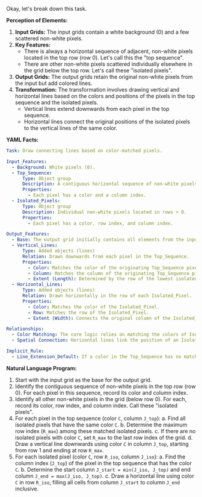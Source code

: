 Okay, let's break down this task.

**Perception of Elements:**

1.  **Input Grids:** The input grids contain a white background (0) and a few scattered non-white pixels.
2.  **Key Features:**
    *   There is always a horizontal sequence of adjacent, non-white pixels located in the top row (row 0). Let's call this the "top sequence".
    *   There are other non-white pixels scattered individually elsewhere in the grid below the top row. Let's call these "isolated pixels".
3.  **Output Grids:** The output grids retain the original non-white pixels from the input but add colored lines.
4.  **Transformation:** The transformation involves drawing vertical and horizontal lines based on the colors and positions of the pixels in the top sequence and the isolated pixels.
    *   Vertical lines extend downwards from each pixel in the top sequence.
    *   Horizontal lines connect the original positions of the isolated pixels to the vertical lines of the same color.

**YAML Facts:**


```yaml
Task: Draw connecting lines based on color-matched pixels.

Input_Features:
  - Background: White pixels (0).
  - Top_Sequence:
      Type: Object group
      Description: A contiguous horizontal sequence of non-white pixels in row 0.
      Properties:
        - Each pixel has a color and a column index.
  - Isolated_Pixels:
      Type: Object group
      Description: Individual non-white pixels located in rows > 0.
      Properties:
        - Each pixel has a color, row index, and column index.

Output_Features:
  - Base: The output grid initially contains all elements from the input grid.
  - Vertical_Lines:
      Type: Added objects (lines)
      Relation: Drawn downwards from each pixel in the Top_Sequence.
      Properties:
        - Color: Matches the color of the originating Top_Sequence pixel.
        - Column: Matches the column of the originating Top_Sequence pixel.
        - Extent (Length): Determined by the row of the lowest isolated pixel of the same color. If no isolated pixel of that color exists, the line extends to the bottom of the grid.
  - Horizontal_Lines:
      Type: Added objects (lines)
      Relation: Drawn horizontally in the row of each Isolated_Pixel.
      Properties:
        - Color: Matches the color of the Isolated_Pixel.
        - Row: Matches the row of the Isolated_Pixel.
        - Extent (Width): Connects the original column of the Isolated_Pixel to the column of the corresponding Vertical_Line (i.e., the column of the Top_Sequence pixel with the same color). Fills all cells between these two columns in that row.

Relationships:
  - Color Matching: The core logic relies on matching the colors of Isolated_Pixels to the colors of pixels in the Top_Sequence.
  - Spatial Connection: Horizontal lines link the position of an Isolated_Pixel to the Vertical_Line derived from its color-matched counterpart in the Top_Sequence.

Implicit_Rule:
  - Line_Extension_Default: If a color in the Top_Sequence has no matching Isolated_Pixel, its Vertical_Line extends to the bottom grid boundary.
```


**Natural Language Program:**

1.  Start with the input grid as the base for the output grid.
2.  Identify the contiguous sequence of non-white pixels in the top row (row 0). For each pixel in this sequence, record its color and column index.
3.  Identify all other non-white pixels in the grid (below row 0). For each, record its color, row index, and column index. Call these "isolated pixels".
4.  For each pixel in the top sequence (color `C`, column `J_top`):
    a. Find all isolated pixels that have the same color `C`.
    b. Determine the maximum row index (`R_max`) among these matched isolated pixels.
    c. If there are no isolated pixels with color `C`, set `R_max` to the last row index of the grid.
    d. Draw a vertical line downwards using color `C` in column `J_top`, starting from row 1 and ending at row `R_max`.
5.  For each isolated pixel (color `C`, row `R_iso`, column `J_iso`):
    a. Find the column index (`J_top`) of the pixel in the top sequence that has the color `C`.
    b. Determine the start column `J_start = min(J_iso, J_top)` and end column `J_end = max(J_iso, J_top)`.
    c. Draw a horizontal line using color `C` in row `R_iso`, filling all cells from column `J_start` to column `J_end` inclusive.